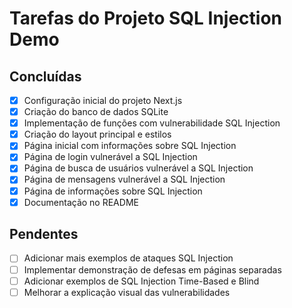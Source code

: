 # Tarefas do Projeto SQL Injection Demo

## Concluídas
- [x] Configuração inicial do projeto Next.js
- [x] Criação do banco de dados SQLite
- [x] Implementação de funções com vulnerabilidade SQL Injection
- [x] Criação do layout principal e estilos
- [x] Página inicial com informações sobre SQL Injection
- [x] Página de login vulnerável a SQL Injection
- [x] Página de busca de usuários vulnerável a SQL Injection
- [x] Página de mensagens vulnerável a SQL Injection
- [x] Página de informações sobre SQL Injection
- [x] Documentação no README

## Pendentes
- [ ] Adicionar mais exemplos de ataques SQL Injection
- [ ] Implementar demonstração de defesas em páginas separadas
- [ ] Adicionar exemplos de SQL Injection Time-Based e Blind
- [ ] Melhorar a explicação visual das vulnerabilidades 
